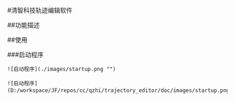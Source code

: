 #清智科技轨迹编辑软件

##功能描述

##使用

###启动程序

    ![启动程序](./images/startup.png "")
    
    ![启动程序](D:/workspace/JF/repos/cc/qzhi/trajectory_editor/doc/images/startup.png)
